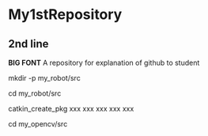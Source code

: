 # My1stRepository
## 2nd line

__BIG FONT__
A repository for explanation of github to student

mkdir -p my_robot/src

cd my_robot/src

catkin_create_pkg xxx xxx xxx xxx xxx

cd my_opencv/src
